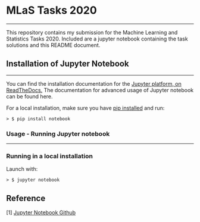 # MLaS Tasks 2020
***

This repository contains my submission for the Machine Learning and Statistics Tasks 2020. Included are a jupyter notebook containing the task solutions and this README document.

## Installation of Jupyter Notebook
***

You can find the installation documentation for the [Jupyter platform, on ReadTheDocs.](https://jupyter.readthedocs.io/en/latest/install.html) The documentation for advanced usage of Jupyter notebook can be found here.

For a local installation, make sure you have [pip installed](https://pip.readthedocs.io/en/stable/installing/) and run:

    > $ pip install notebook

### Usage - Running Jupyter notebook
***

### Running in a local installation

Launch with:

    > $ jupyter notebook

## Reference

[1] [Jupyter Notebook Github](https://github.com/jupyter/notebook/blob/master/README.md)


